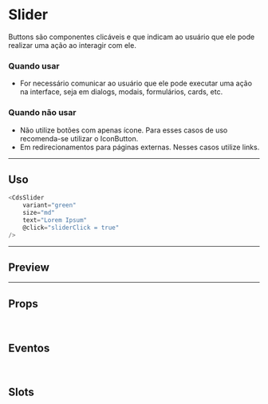 # Slider

Buttons são componentes clicáveis e que indicam ao usuário que ele pode realizar uma ação ao interagir com ele.

### Quando usar

- For necessário comunicar ao usuário que ele pode executar uma ação na interface,
  seja em dialogs, modais, formulários, cards, etc.

### Quando não usar

- Não utilize botões com apenas ícone. Para esses casos de uso recomenda-se utilizar o IconButton.
- Em redirecionamentos para páginas externas. Nesses casos utilize links.

---

## Uso

```js
<CdsSlider
	variant="green"
	size="md"
	text="Lorem Ipsum"
	@click="sliderClick = true"
/>
```

---

## Preview

<PreviewBuilder
	:component="CdsSlider"
	:events="cdsSliderEvents"
/>

---

## Props

<APITable
	name="Slider"
	section="props"
/>
<br />

## Eventos

<APITable
	name="Slider"
	section="events"
/>
<br />

## Slots

<APITable
	name="Slider"
	section="slots"
/>

<script setup>
import CdsSlider from '@/components/Slider.vue';

const cdsSliderEvents = [
	'slider-click'
];
</script>

